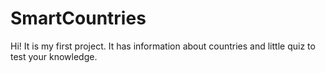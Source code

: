 # SmartCountries
Hi! 
It is my first project. It has information about countries and little quiz to test your knowledge.

